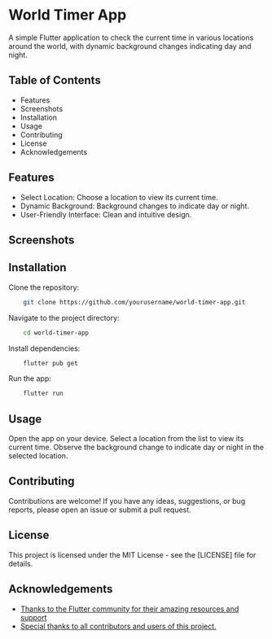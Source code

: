 # World Timer App
A simple Flutter application to check the current time in various locations around the world, with dynamic background changes indicating day and night.

## Table of Contents

- Features
- Screenshots
- Installation
- Usage
- Contributing
- License
- Acknowledgements

## Features
- Select Location: Choose a location to view its current time.
- Dynamic Background: Background changes to indicate day or night.
- User-Friendly Interface: Clean and intuitive design.

## Screenshots

## Installation

Clone the repository:

```bash
    git clone https://github.com/yourusername/world-timer-app.git
```
Navigate to the project directory:

```bash
    cd world-timer-app
```

Install dependencies:

```bash
    flutter pub get
```

Run the app:

```bash
    flutter run
```

## Usage
Open the app on your device.
Select a location from the list to view its current time.
Observe the background change to indicate day or night in the selected location.

## Contributing
Contributions are welcome! If you have any ideas, suggestions, or bug reports, please open an issue or submit a pull request.

## License
This project is licensed under the MIT License - see the [LICENSE] file for details.


## Acknowledgements

 - [Thanks to the Flutter community for their amazing resources and support](https://awesomeopensource.com/project/elangosundar/awesome-README-templates)
 - [Special thanks to all contributors and users of this project.]()

